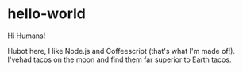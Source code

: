 # hello-world

Hi Humans!

Hubot here, I like Node.js and Coffeescript (that's what I'm made of!).
I'vehad tacos on the moon and find them far superior to Earth tacos.
